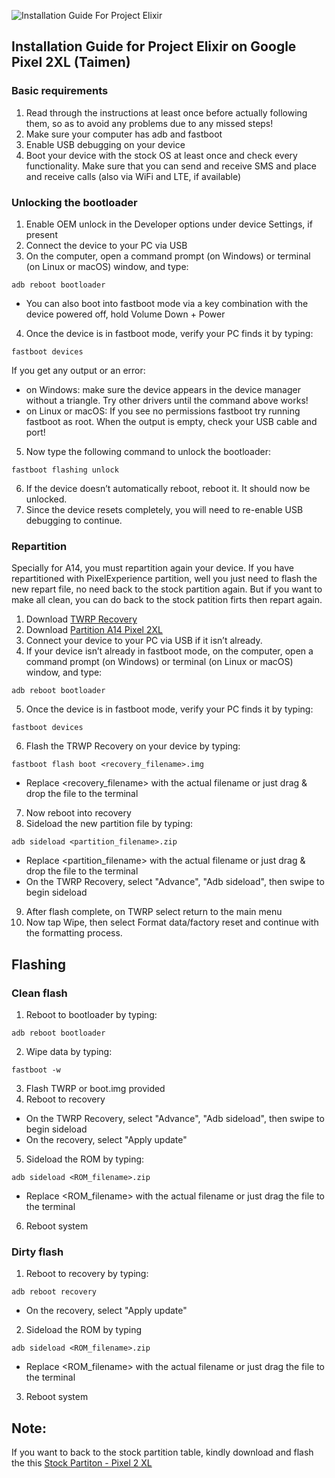 ![Installation Guide For Project Elixir](https://i.imgur.com/42LxtAl.png)

## Installation Guide for Project Elixir on Google Pixel 2XL (Taimen) 

### Basic requirements
1. Read through the instructions at least once before actually following them, so as to avoid any problems due to any missed steps!
2. Make sure your computer has adb and fastboot
3. Enable USB debugging on your device
4. Boot your device with the stock OS at least once and check every functionality. Make sure that you can send and receive SMS and place and receive calls (also via WiFi and LTE, if available)

### Unlocking the bootloader
1. Enable OEM unlock in the Developer options under device Settings, if present
2. Connect the device to your PC via USB
3. On the computer, open a command prompt (on Windows) or terminal (on Linux or macOS) window, and type:
```
adb reboot bootloader
```
   - You can also boot into fastboot mode via a key combination with the device powered off, hold Volume Down + Power
4. Once the device is in fastboot mode, verify your PC finds it by typing:
```
fastboot devices
```
   If you get any output or an error:
   - on Windows: make sure the device appears in the device manager without a triangle. Try other drivers until the command above works!
   - on Linux or macOS: If you see no permissions fastboot try running fastboot as root. When the output is empty, check your USB cable and port!
5. Now type the following command to unlock the bootloader:
```
fastboot flashing unlock
```
6. If the device doesn’t automatically reboot, reboot it. It should now be unlocked.
7. Since the device resets completely, you will need to re-enable USB debugging to continue.

### Repartition
Specially for A14, you must repartition again your device. If you have repartitioned with PixelExperience partition, well you just need to flash the new repart file, no need back to the stock partition again. But if you want to make all clean, you can do back to the stock patition firts then repart again.

1. Download [TWRP Recovery](https://github.com/Google-Pixel2-2XL/instalation_guide_wahoo/raw/evolution-x/taimen/twrp/twrp-3.7.0_9-0-taimen.img)
2. Download [Partition A14 Pixel 2XL](https://github.com/Google-Pixel2-2XL/instalation_guide_wahoo/raw/evolution-x/taimen/repart/partition14-taimen.zip)
3. Connect your device to your PC via USB if it isn’t already.
4. If your device isn’t already in fastboot mode, on the computer, open a command prompt (on Windows) or terminal (on Linux or macOS) window, and type:
```
adb reboot bootloader
```
5. Once the device is in fastboot mode, verify your PC finds it by typing: 
```
fastboot devices
```
6. Flash the TRWP Recovery on your device by typing:
```
fastboot flash boot <recovery_filename>.img
```
   - Replace <recovery_filename> with the actual filename or just drag & drop the file to the terminal
7. Now reboot into recovery
8. Sideload the new partition file by typing:
```
adb sideload <partition_filename>.zip
```
   - Replace <partition_filename> with the actual filename or just drag & drop the file to the terminal
   - On the TWRP Recovery, select "Advance", "Adb sideload", then swipe to begin sideload
9. After flash complete, on TWRP select return to the main menu
10. Now tap Wipe, then select Format data/factory reset and continue with the formatting process.

## Flashing

### Clean flash
1. Reboot to bootloader by typing:
```
adb reboot bootloader
```
2. Wipe data by typing:
```
fastboot -w
```
3. Flash TWRP or boot.img provided
4. Reboot to recovery
  - On the TWRP Recovery, select "Advance", "Adb sideload", then swipe to begin sideload
  - On the recovery, select "Apply update"
5. Sideload the ROM by typing:
```
adb sideload <ROM_filename>.zip
```
  - Replace <ROM_filename> with the actual filename or just drag the file to the terminal
6. Reboot system

### Dirty flash
1. Reboot to recovery by typing:
```
adb reboot recovery
```
  - On the recovery, select "Apply update"
2. Sideload the ROM by typing
```
adb sideload <ROM_filename>.zip
```
  - Replace <ROM_filename> with the actual filename or just drag the file to the terminal
3. Reboot system

## Note:
If you want to back to the stock partition table, kindly download and flash the this [Stock Partiton - Pixel 2 XL](https://github.com/Google-Pixel2-2XL/instalation_guide_wahoo/raw/evolution-x/taimen/repart/stockpartition-pixel2xl.zip)